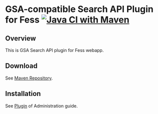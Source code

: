 GSA-compatible Search API Plugin for Fess
[![Java CI with Maven](https://github.com/codelibs/fess-webapp-gsa-api/actions/workflows/maven.yml/badge.svg)](https://github.com/codelibs/fess-webapp-gsa-api/actions/workflows/maven.yml)
==========================

## Overview

This is GSA Search API plugin for Fess webapp.

## Download

See [Maven Repository](https://repo1.maven.org/maven2/org/codelibs/fess/fess-webapp-gsa-api/).

## Installation

See [Plugin](https://fess.codelibs.org/13.9/admin/plugin-guide.html) of Administration guide.

